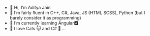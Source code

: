 - 👋 Hi, I’m Aditya Jain
- 👀 I’m fairly fluent in C++, C#, Java, JS (HTML SCSS), Python (but I barely consider it as programming)
- 🌱 I’m currently learning Angular🅰️
- 💞️ I love Cats 🐱 and C# 💾 ...

<!---
AJAdityaJain/AJAdityaJain is a ✨ special ✨ repository because its `README.md` (this file) appears on your GitHub profile.
You can click the Preview link to take a look at your changes.
--->
